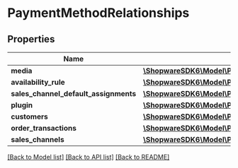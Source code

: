 # PaymentMethodRelationships

## Properties
Name | Type | Description | Notes
------------ | ------------- | ------------- | -------------
**media** | [**\ShopwareSDK6\Model\PaymentMethodRelationshipsMedia**](PaymentMethodRelationshipsMedia.md) |  | [optional] 
**availability_rule** | [**\ShopwareSDK6\Model\PaymentMethodRelationshipsAvailabilityRule**](PaymentMethodRelationshipsAvailabilityRule.md) |  | [optional] 
**sales_channel_default_assignments** | [**\ShopwareSDK6\Model\PaymentMethodRelationshipsSalesChannelDefaultAssignments**](PaymentMethodRelationshipsSalesChannelDefaultAssignments.md) |  | [optional] 
**plugin** | [**\ShopwareSDK6\Model\PaymentMethodRelationshipsPlugin**](PaymentMethodRelationshipsPlugin.md) |  | [optional] 
**customers** | [**\ShopwareSDK6\Model\PaymentMethodRelationshipsCustomers**](PaymentMethodRelationshipsCustomers.md) |  | [optional] 
**order_transactions** | [**\ShopwareSDK6\Model\PaymentMethodRelationshipsOrderTransactions**](PaymentMethodRelationshipsOrderTransactions.md) |  | [optional] 
**sales_channels** | [**\ShopwareSDK6\Model\PaymentMethodRelationshipsSalesChannels**](PaymentMethodRelationshipsSalesChannels.md) |  | [optional] 

[[Back to Model list]](../../README.md#documentation-for-models) [[Back to API list]](../../README.md#documentation-for-api-endpoints) [[Back to README]](../../README.md)

